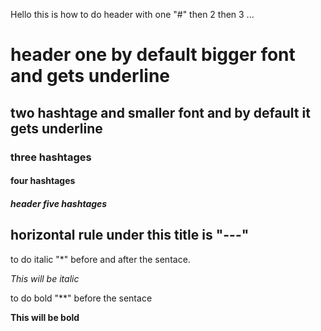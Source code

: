 Hello
this is how to do header with one "#" then 2 then 3 ...
# header one by default bigger font and gets underline

## two hashtage and smaller font and by default it gets underline

###  three hashtages 

####  four hashtages

##### header five hashtages

horizontal rule under this title is "---"
---

to do italic "*" before and after the sentace.

*This will be italic*

to do bold "**" before the sentace 

**This will be bold**

